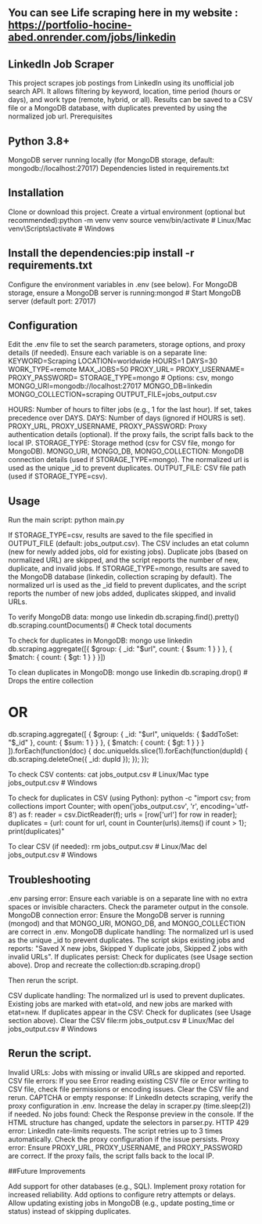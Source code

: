 ## You can see Life scraping here in my website : https://portfolio-hocine-abed.onrender.com/jobs/linkedin ## 
## LinkedIn Job Scraper
This project scrapes job postings from LinkedIn using its unofficial job search API. It allows filtering by keyword, location, time period (hours or days), and work type (remote, hybrid, or all). Results can be saved to a CSV file or a MongoDB database, with duplicates prevented by using the normalized job url.
Prerequisites

## Python 3.8+
MongoDB server running locally (for MongoDB storage, default: mongodb://localhost:27017)
Dependencies listed in requirements.txt

## Installation

Clone or download this project.
Create a virtual environment (optional but recommended):python -m venv venv
source venv/bin/activate  # Linux/Mac
venv\Scripts\activate  # Windows


## Install the dependencies:pip install -r requirements.txt


Configure the environment variables in .env (see below).
For MongoDB storage, ensure a MongoDB server is running:mongod  # Start MongoDB server (default port: 27017)



## Configuration
Edit the .env file to set the search parameters, storage options, and proxy details (if needed). Ensure each variable is on a separate line:
KEYWORD=Scraping
LOCATION=worldwide
HOURS=1
DAYS=30
WORK_TYPE=remote
MAX_JOBS=50
PROXY_URL=
PROXY_USERNAME=
PROXY_PASSWORD=
STORAGE_TYPE=mongo  # Options: csv, mongo
MONGO_URI=mongodb://localhost:27017
MONGO_DB=linkedin
MONGO_COLLECTION=scraping
OUTPUT_FILE=jobs_output.csv


HOURS: Number of hours to filter jobs (e.g., 1 for the last hour). If set, takes precedence over DAYS.
DAYS: Number of days (ignored if HOURS is set).
PROXY_URL, PROXY_USERNAME, PROXY_PASSWORD: Proxy authentication details (optional). If the proxy fails, the script falls back to the local IP.
STORAGE_TYPE: Storage method (csv for CSV file, mongo for MongoDB).
MONGO_URI, MONGO_DB, MONGO_COLLECTION: MongoDB connection details (used if STORAGE_TYPE=mongo). The normalized url is used as the unique _id to prevent duplicates.
OUTPUT_FILE: CSV file path (used if STORAGE_TYPE=csv).

## Usage
Run the main script:
python main.py


If STORAGE_TYPE=csv, results are saved to the file specified in OUTPUT_FILE (default: jobs_output.csv). The CSV includes an etat column (new for newly added jobs, old for existing jobs). Duplicate jobs (based on normalized URL) are skipped, and the script reports the number of new, duplicate, and invalid jobs.
If STORAGE_TYPE=mongo, results are saved to the MongoDB database (linkedin, collection scraping by default). The normalized url is used as the _id field to prevent duplicates, and the script reports the number of new jobs added, duplicates skipped, and invalid URLs.

To verify MongoDB data:
mongo
use linkedin
db.scraping.find().pretty()
db.scraping.countDocuments()  # Check total documents

To check for duplicates in MongoDB:
mongo
use linkedin
db.scraping.aggregate([{ $group: { _id: "$url", count: { $sum: 1 } } }, { $match: { count: { $gt: 1 } } }])

To clean duplicates in MongoDB:
mongo
use linkedin
db.scraping.drop()  # Drops the entire collection
# OR
db.scraping.aggregate([
  { $group: { _id: "$url", uniqueIds: { $addToSet: "$_id" }, count: { $sum: 1 } } },
  { $match: { count: { $gt: 1 } } }
]).forEach(function(doc) {
  doc.uniqueIds.slice(1).forEach(function(dupId) {
    db.scraping.deleteOne({ _id: dupId });
  });
});

To check CSV contents:
cat jobs_output.csv  # Linux/Mac
type jobs_output.csv  # Windows

To check for duplicates in CSV (using Python):
python -c "import csv; from collections import Counter; with open('jobs_output.csv', 'r', encoding='utf-8') as f: reader = csv.DictReader(f); urls = [row['url'] for row in reader]; duplicates = {url: count for url, count in Counter(urls).items() if count > 1}; print(duplicates)"

To clear CSV (if needed):
rm jobs_output.csv  # Linux/Mac
del jobs_output.csv  # Windows

## Troubleshooting

.env parsing error: Ensure each variable is on a separate line with no extra spaces or invisible characters. Check the parameter output in the console.
MongoDB connection error: Ensure the MongoDB server is running (mongod) and that MONGO_URI, MONGO_DB, and MONGO_COLLECTION are correct in .env.
MongoDB duplicate handling: The normalized url is used as the unique _id to prevent duplicates. The script skips existing jobs and reports: "Saved X new jobs, Skipped Y duplicate jobs, Skipped Z jobs with invalid URLs". If duplicates persist:
Check for duplicates (see Usage section above).
Drop and recreate the collection:db.scraping.drop()

Then rerun the script.


CSV duplicate handling: The normalized url is used to prevent duplicates. Existing jobs are marked with etat=old, and new jobs are marked with etat=new. If duplicates appear in the CSV:
Check for duplicates (see Usage section above).
Clear the CSV file:rm jobs_output.csv  # Linux/Mac
del jobs_output.csv  # Windows


## Rerun the script.


Invalid URLs: Jobs with missing or invalid URLs are skipped and reported.
CSV file errors: If you see Error reading existing CSV file or Error writing to CSV file, check file permissions or encoding issues. Clear the CSV file and rerun.
CAPTCHA or empty response: If LinkedIn detects scraping, verify the proxy configuration in .env. Increase the delay in scraper.py (time.sleep(2)) if needed.
No jobs found: Check the Response preview in the console. If the HTML structure has changed, update the selectors in parser.py.
HTTP 429 error: LinkedIn rate-limits requests. The script retries up to 3 times automatically. Check the proxy configuration if the issue persists.
Proxy error: Ensure PROXY_URL, PROXY_USERNAME, and PROXY_PASSWORD are correct. If the proxy fails, the script falls back to the local IP.



##Future Improvements

Add support for other databases (e.g., SQL).
Implement proxy rotation for increased reliability.
Add options to configure retry attempts or delays.
Allow updating existing jobs in MongoDB (e.g., update posting_time or status) instead of skipping duplicates.

